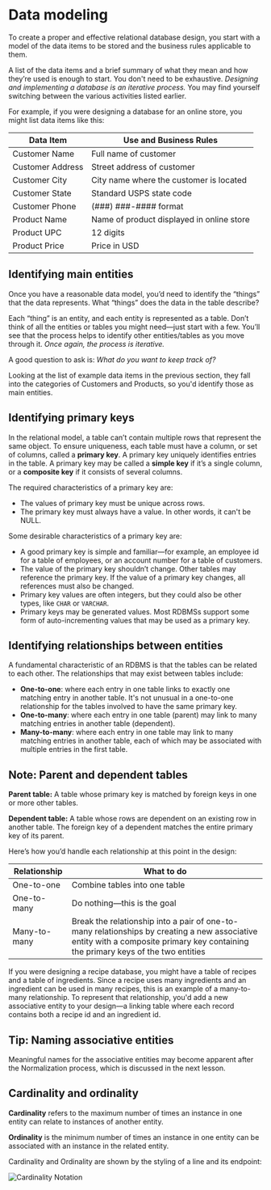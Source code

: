 # Data modeling

To create a proper and effective relational database design, you start with a model of the data items to be stored and the business rules applicable to them.

A list of the data items and a brief summary of what they mean and how they’re used is enough to start. You don't need to be exhaustive. _Designing and implementing a database is an iterative process._ You may find yourself switching between the various activities listed earlier.

For example, if you were designing a database for an online store, you might list data items like this:

| **Data Item**    | **Use and Business Rules**                |
| ---------------- | ----------------------------------------- |
| Customer Name    | Full name of customer                     |
| Customer Address | Street address of customer                |
| Customer City    | City name where the customer is located   |
| Customer State   | Standard USPS state code                  |
| Customer Phone   | (###) ###-#### format                     |
| Product Name     | Name of product displayed in online store |
| Product UPC      | 12 digits                                 |
| Product Price    | Price in USD                              |

## Identifying main entities

Once you have a reasonable data model, you’d need to identify the “things” that the data represents. What “things” does the data in the table describe?

Each “thing” is an entity, and each entity is represented as a table. Don’t think of all the entities or tables you might need—just start with a few. You’ll see that the process helps to identify other entities/tables as you move through it. _Once again, the process is iterative._

A good question to ask is: _What do you want to keep track of?_

Looking at the list of example data items in the previous section, they fall into the categories of Customers and Products, so you'd identify those as main entities.

## Identifying primary keys

In the relational model, a table can’t contain multiple rows that represent the same object. To ensure uniqueness, each table must have a column, or set of columns, called a **primary key**. A primary key uniquely identifies entries in the table. A primary key may be called a **simple key** if it’s a single column, or a **composite key** if it consists of several columns.

The required characteristics of a primary key are:

-   The values of primary key must be unique across rows.
-   The primary key must always have a value. In other words, it can't be NULL.

Some desirable characteristics of a primary key are:

-   A good primary key is simple and familiar—for example, an employee id for a table of employees, or an account number for a table of customers.
-   The value of the primary key shouldn’t change. Other tables may reference the primary key. If the value of a primary key changes, all references must also be changed.
-   Primary key values are often integers, but they could also be other types, like `CHAR` or `VARCHAR`.
-   Primary keys may be generated values. Most RDBMSs support some form of auto-incrementing values that may be used as a primary key.

## Identifying relationships between entities

A fundamental characteristic of an RDBMS is that the tables can be related to each other. The relationships that may exist between tables include:

-   **One-to-one**: where each entry in one table links to exactly one matching entry in another table. It's not unusual in a one-to-one relationship for the tables involved to have the same primary key.
-   **One-to-many**: where each entry in one table (parent) may link to many matching entries in another table (dependent).
-   **Many-to-many**: where each entry in one table may link to many matching entries in another table, each of which may be associated with multiple entries in the first table.

## Note: Parent and dependent tables

**Parent table:** A table whose primary key is matched by foreign keys in one or more other tables.

**Dependent table:** A table whose rows are dependent on an existing row in another table. The foreign key of a dependent matches the entire primary key of its parent.

Here’s how you’d handle each relationship at this point in the design:

| **Relationship** | **What to do**                                                                                                                                                                    |
| ---------------- | --------------------------------------------------------------------------------------------------------------------------------------------------------------------------------- |
| One-to-one       | Combine tables into one table                                                                                                                                                     |
| One-to-many      | Do nothing—this is the goal                                                                                                                                                       |
| Many-to-many     | Break the relationship into a pair of one-to-many relationships by creating a new associative entity with a composite primary key containing the primary keys of the two entities |

If you were designing a recipe database, you might have a table of recipes and a table of ingredients. Since a recipe uses many ingredients and an ingredient can be used in many recipes, this is an example of a many-to-many relationship. To represent that relationship, you'd add a new associative entity to your design—a linking table where each record contains both a recipe id and an ingredient id.

## Tip: Naming associative entities

Meaningful names for the associative entities may become apparent after the Normalization process, which is discussed in the next lesson.

## Cardinality and ordinality

**Cardinality** refers to the maximum number of times an instance in one entity can relate to instances of another entity.

**Ordinality** is the minimum number of times an instance in one entity can be associated with an instance in the related entity.

Cardinality and Ordinality are shown by the styling of a line and its endpoint:

![Cardinality Notation](https://user-images.githubusercontent.com/94882786/176062708-f0d01c9f-1b68-47ce-aa7a-ea50b8681d95.png)
